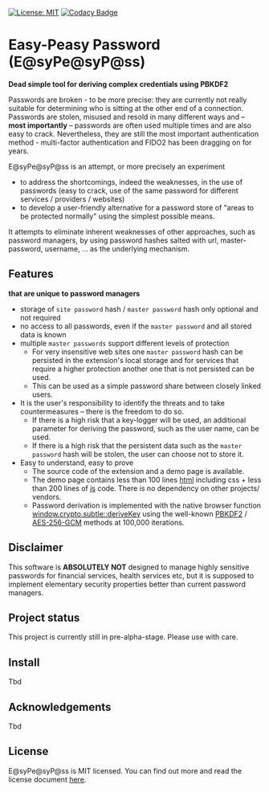[![License: MIT](https://img.shields.io/badge/License-MIT-yellow.svg)](https://opensource.org/licenses/MIT)
[![Codacy Badge](https://app.codacy.com/project/badge/Grade/d6a205ae5dff44c9b0b9a889064dde10)](https://www.codacy.com/gh/blackgwe/easy-peasy-pass/dashboard?utm_source=github.com&amp;utm_medium=referral&amp;utm_content=blackgwe/easy-peasy-pass&amp;utm_campaign=Badge_Grade)

# Easy-Peasy Password (E@syPe@syP@ss)
**Dead simple tool for deriving complex credentials using PBKDF2**

Passwords are broken - to be more precise: they are currently not really suitable for determining who is sitting at the other end of a connection. Passwords are stolen, misused and resold in many different ways and – **most importantly** – passwords are often used multiple times and are also easy to crack.  Nevertheless, they are still the most important authentication method - multi-factor authentication and FIDO2 has been dragging on for years.

E@syPe@syP@ss is an attempt, or more precisely an experiment
* to address the shortcomings, indeed the weaknesses, in the use of passwords (easy to crack, use of the same password for different services / providers / websites)
* to develop a user-friendly alternative for a password store of "areas to be protected normally" using the simplest possible means. 

It attempts to eliminate inherent weaknesses of other approaches, such as password managers, by using password hashes salted with url, master-password, username, … as the underlying mechanism.

## Features
**that are unique to password managers**

  * storage of `site password` hash / `master password` hash only optional and not required
  * no access to all passwords, even if the `master password` and all stored data is known
  * multiple `master passwords` support different levels of protection
    * For very insensitive web sites one `master password` hash can be persisted in the extension's local storage and for services that require a higher protection another one that is not persisted can be used.
    * This can be used as a simple password share between closely linked users. 
  * It is the user's responsibility to identify the threats and to take countermeasures – there is the freedom to do so.
    * If there is a high risk that a key-logger will be used, an additional parameter for deriving the password, such as the user name, can be used. 
    * If there is a high risk that the persistent data such as the `master password` hash will be stolen, the user can choose not to store it.
  * Easy to understand, easy to prove
    * The source code of the extension and a demo page is available.
    * The demo page contains less than 100 lines [html](src/index.html) including css + less than 200 lines of [js](extension/lib/crypto.js) code. There is no dependency on other projects/ vendors.
    * Password derivation is implemented with the native browser function [window.crypto.subtle::deriveKey](https://developer.mozilla.org/en-US/docs/Web/API/SubtleCrypto/deriveKey) using the well-known [PBKDF2](https://en.wikipedia.org/wiki/PBKDF2) / [AES-256-GCM](https://en.wikipedia.org/wiki/Galois/Counter_Mode) methods at 100,000 iterations.

## Disclaimer

This software is **ABSOLUTELY NOT**  designed to manage highly sensitive passwords for financial services, 
health services etc, but it is supposed to implement elementary security properties better than current 
password managers.

## Project status
This project is currently still in pre-alpha-stage. Please use with care.

## Install
Tbd

## Acknowledgements

Tbd

## License

E@syPe@syP@ss is MIT licensed. You can find out more and read the license document [here](https://github.com/aurelia/aurelia/blob/master/LICENSE).
